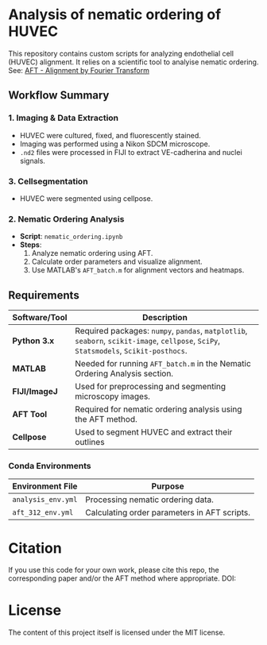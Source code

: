 # Analysis of nematic ordering of HUVEC

This repository contains custom scripts for analyzing endothelial cell (HUVEC) alignment. It relies on a scientific tool to analyise nematic ordering.
See: [AFT - Alignment by Fourier Transform](https://github.com/OakesLab/AFT-Alignment_by_Fourier_Transform)

## Workflow Summary

### 1. Imaging & Data Extraction
- HUVEC were cultured, fixed, and fluorescently stained.
- Imaging was performed using a Nikon SDCM microscope.
- `.nd2` files were processed in FIJI to extract VE-cadherina and nuclei signals.

### 3. Cellsegmentation
- HUVEC were segmented using cellpose.

### 2. Nematic Ordering Analysis
- **Script**: `nematic_ordering.ipynb`
- **Steps**:
  1. Analyze nematic ordering using AFT.
  2. Calculate order parameters and visualize alignment.
  3. Use MATLAB's `AFT_batch.m` for alignment vectors and heatmaps.

## Requirements

| Software/Tool   | Description                                                                 |
|------------------|-----------------------------------------------------------------------------|
| **Python 3.x**  | Required packages: `numpy`, `pandas`, `matplotlib`, `seaborn`, `scikit-image`, `cellpose`, `SciPy`, `Statsmodels`, `Scikit-posthocs`. |
| **MATLAB**      | Needed for running `AFT_batch.m` in the Nematic Ordering Analysis section.  |
| **FIJI/ImageJ** | Used for preprocessing and segmenting microscopy images.                   |
| **AFT Tool**    | Required for nematic ordering analysis using the AFT method.               |
| **Cellpose**    | Used to segment HUVEC and extract their outlines             |


### Conda Environments
| Environment File         | Purpose                                      |
|---------------------------|----------------------------------------------|
| `analysis_env.yml`        | Processing nematic ordering data.            |
| `aft_312_env.yml`         | Calculating order parameters in AFT scripts. |

# Citation

If you use this code for your own work, please cite this repo, the corresponding paper and/or the AFT method where appropriate.
DOI:

# License
The content of this project itself is licensed under the MIT license.
